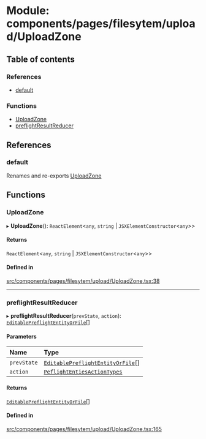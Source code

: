 # Module: components/pages/filesytem/upload/UploadZone

## Table of contents

### References

- [default](../wiki/components.pages.filesytem.upload.UploadZone#default)

### Functions

- [UploadZone](../wiki/components.pages.filesytem.upload.UploadZone#uploadzone)
- [preflightResultReducer](../wiki/components.pages.filesytem.upload.UploadZone#preflightresultreducer)

## References

### default

Renames and re-exports [UploadZone](../wiki/components.pages.filesytem.upload.UploadZone#uploadzone)

## Functions

### UploadZone

▸ **UploadZone**(): `ReactElement`<`any`, `string` \| `JSXElementConstructor`<`any`\>\>

#### Returns

`ReactElement`<`any`, `string` \| `JSXElementConstructor`<`any`\>\>

#### Defined in

[src/components/pages/filesytem/upload/UploadZone.tsx:38](https://github.com/ExperimentsByFileFighter/WebApp-PoC-technical-Documentation/blob/5171d3e/src/components/pages/filesytem/upload/UploadZone.tsx#L38)

___

### preflightResultReducer

▸ **preflightResultReducer**(`prevState`, `action`): [`EditablePreflightEntityOrFile`](../wiki/components.pages.filesytem.upload.preflightTypes#editablepreflightentityorfile)[]

#### Parameters

| Name | Type |
| :------ | :------ |
| `prevState` | [`EditablePreflightEntityOrFile`](../wiki/components.pages.filesytem.upload.preflightTypes#editablepreflightentityorfile)[] |
| `action` | [`PeflightEntiesActionTypes`](../wiki/components.pages.filesytem.upload.preflightTypes#peflightentiesactiontypes) |

#### Returns

[`EditablePreflightEntityOrFile`](../wiki/components.pages.filesytem.upload.preflightTypes#editablepreflightentityorfile)[]

#### Defined in

[src/components/pages/filesytem/upload/UploadZone.tsx:165](https://github.com/ExperimentsByFileFighter/WebApp-PoC-technical-Documentation/blob/5171d3e/src/components/pages/filesytem/upload/UploadZone.tsx#L165)
